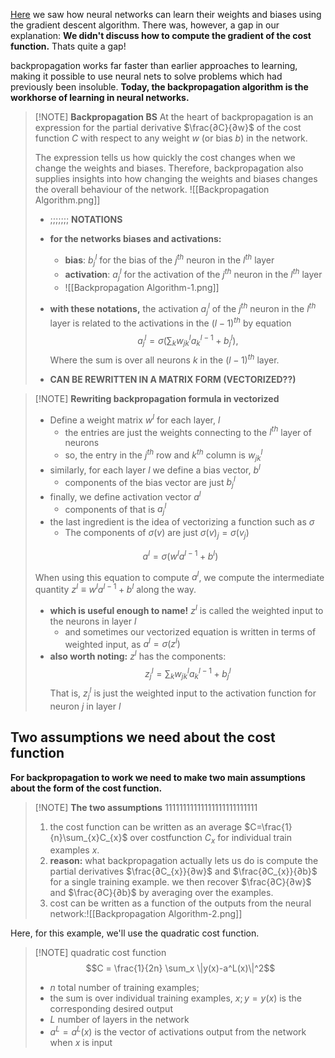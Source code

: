 [Here](http://neuralnetworksanddeeplearning.com/chap1.html) we saw how neural networks can learn their weights and biases using the gradient descent algorithm. There was, however, a gap in our explanation: **We didn't discuss how to compute the gradient of the cost function.** Thats quite a gap!

backpropagation works far faster than earlier approaches to learning, making it possible to use neural nets to solve problems which had previously been insoluble. **Today, the backpropagation algorithm is the workhorse of learning in neural networks.**


> [!NOTE] **Backpropagation BS**
> At the heart of backpropagation is an expression for the partial derivative $\frac{∂C}{∂w}$ of the cost function $C$ with respect to any weight $w$ (or bias $b$) in the network.
> 
> The expression tells us how quickly the cost changes when we change the weights and biases. Therefore, backpropagation also supplies insights into how changing the weights and biases changes the overall behaviour of the network.
> ![[Backpropagation Algorithm.png]]
> 
> -  ;;;;;;; **NOTATIONS**
> - **for the networks biases and activations:**
> 	- **bias**: $b^{l}_{j}$ for the bias of the $j^{th}$ neuron in the $l^{th}$ layer
> 	- **activation**: $a^{l}_{j}$ for the activation of the $j^{th}$ neuron in the $l^{th}$ layer
> 	- ![[Backpropagation Algorithm-1.png]]
> - **with these notations,** the activation $a^{l}_{j}$ of the $j^{th}$ neuron in the $l^{th}$ layer is related to the activations in the $(l-1)^{th}$ by equation $$a^{l}_{j}=\sigma \left(\sum_{k}{w^{l}_{jk}a^{l-1}_{k}+b^{l}_{j}} \right),$$ Where the sum is over all neurons $k$ in the $(l-1)^{th}$  layer.
> 
> - **CAN BE REWRITTEN IN A MATRIX FORM (VECTORIZED??)**


> [!NOTE] **Rewriting backpropagation formula in vectorized**
> - Define a weight matrix $w^{l}$ for each layer, $l$
> 	- the entries are just the weights connecting to the $l^{th}$ layer of neurons
> 	- so, the entry in the $j^{th}$ row and $k^{th}$ column is $w^{l}_{jk}$
> - similarly, for each layer $l$ we define a bias vector, $b^{l}$
> 	- components of the bias vector are just $b^{l}_{j}$
> - finally, we define activation vector $a^{l}$ 
> 	- components of that is $a^{l}_{j}$
> - the last ingredient is the idea of vectorizing a function such as $\sigma$
> 	- The components of $\sigma(v)$ are just $\sigma(v)_{j}=\sigma(v_{j})$
> 
> $$a^{l}=\sigma(w^{l}a^{l-1}+b^{l})$$
> 
> When using this equation to compute $a^{l}$, we compute the intermediate quantity $z^{l}\equiv w^{l}a^{l-1}+b^{l}$ along the way. 
> - **which is useful enough to name!** $z^{l}$ is called the weighted input to the neurons in layer $l$
> 	- and sometimes our vectorized equation is written in terms of weighted input, as $a^{l}=\sigma(z^{l})$
> - **also worth noting:** $z^{l}$ has the components:
> $$z^{l}_{j}=\sum_{k}w^{l}_{jk}a^{l-1}_{k}+b^{l}_{j}$$
> That is, $z^{l}_{j}$ is just the weighted input to the activation function for neuron $j$ in layer $l$


## Two assumptions we need about the cost function
**For backpropagation to work we need to make two main assumptions about the form of the cost function.**

> [!NOTE] **The two assumptions**
> 11111111111111111111111111
> 1. the cost function can be written as an average $C=\frac{1}{n}\sum_{x}C_{x}$ over costfunction $C_{x}$ for individual train examples $x$.
> 	1. **reason:** what backpropagation actually lets us do is compute the partial derivatives $\frac{∂C_{x}}{∂w}$ and $\frac{∂C_{x}}{∂b}$ for a single training example. we then recover $\frac{∂C}{∂w}$ and $\frac{∂C}{∂b}$ by averaging over the examples.
> 2. cost can be written as a function of the outputs from the neural network:![[Backpropagation Algorithm-2.png]]

Here, for this example, we'll use the quadratic cost function.

> [!NOTE] quadratic cost function
> $$C = \frac{1}{2n} \sum_x \|y(x)-a^L(x)\|^2$$
> - $n$ total number of training examples; 
> - the sum is over individual training examples, $x;y=y(x)$ is the corresponding desired output
> - $L$ number of layers in the network
> - $a^{L}=a^{L}(x)$ is the vector of activations output from the network when $x$ is input


